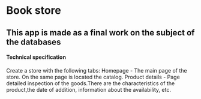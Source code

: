 # Book store
## This app is made as a final work on the subject of the **databases**

#### Technical specification ####

Create a store with the following tabs:
    Homepage - The main page of the store. On the same page is located the catalog.
    Product details - Page detailed inspection of the goods.There are the characteristics of the product,the date of addition, information about the availability, etc.
